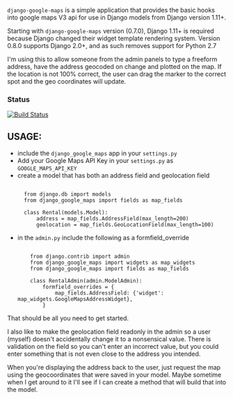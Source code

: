 `django-google-maps` is a simple application that provides the basic
hooks into google maps V3 api for use in Django models from Django
version 1.11+.  

Starting with `django-google-maps` version (0.7.0), Django 1.11+ is 
required because Django changed their widget template rendering system. 
Version 0.8.0 supports Django 2.0+, and as such removes support for Python 2.7

I'm using this to allow someone from the admin panels to type a
freeform address, have the address geocoded on change and plotted
on the map. If the location is not 100% correct, the user can
drag the marker to the correct spot and the geo coordinates will
update.

### Status
[![Build Status](https://travis-ci.org/madisona/django-google-maps.png)](https://travis-ci.org/madisona/django-google-maps)

USAGE:
------
- include the `django_google_maps` app in your `settings.py`
- Add your Google Maps API Key in your `settings.py` as `GOOGLE_MAPS_API_KEY`
- create a model that has both an address field and geolocation field
  <pre><code>
    from django.db import models
    from django_google_maps import fields as map_fields

    class Rental(models.Model):
        address = map_fields.AddressField(max_length=200)
        geolocation = map_fields.GeoLocationField(max_length=100)
  </code></pre>
- in the `admin.py` include the following as a formfield_override
  <pre><code>
      from django.contrib import admin
      from django_google_maps import widgets as map_widgets
      from django_google_maps import fields as map_fields

      class RentalAdmin(admin.ModelAdmin):
          formfield_overrides = {
              map_fields.AddressField: {'widget': map_widgets.GoogleMapsAddressWidget},
          }
  </code></pre>

That should be all you need to get started.

I also like to make the geolocation field readonly in the admin so a user
(myself) doesn't accidentally change it to a nonsensical value. There is
validation on the field so you can't enter an incorrect value, but you could
enter something that is not even close to the address you intended.

When you're displaying the address back to the user, just request the map
using the geocoordinates that were saved in your model. Maybe sometime when
I get around to it I'll see if I can create a method that will build that
into the model.
